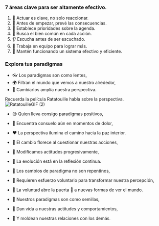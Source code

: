 ### 7 áreas clave para ser altamente efectivo.

1. 🌟 Actuar es clave, no solo reaccionar.
2. 🔮 Antes de empezar, prevé las consecuencias.
3. 🎯 Establece prioridades sobre la agenda.
4. 🤝 Busca el bien común en cada acción.
5. 👂 Escucha antes de ser escuchado.
6. 🤝 Trabaja en equipo para lograr más.
7. 🔧 Mantén funcionando un sistema efectivo y eficiente.
### Explora tus paradigmas

- 👓 Los paradigmas son como lentes,
- 🌍 Filtran el mundo que vemos a nuestro alrededor,
- 🧐 Cambiarlos amplía nuestra perspectiva.

Recuerda la película Ratatouille habla sobre la perspectiva. 
![RatatouilleGIF (2)](https://github.com/Freddy875/Los-7-h-bitos-de-la-gente-altamente-efectiva/assets/60365437/37f13cd4-2903-4726-96e8-2c4775a7e811)



- 😌 Quien lleva consigo paradigmas positivos,
- 🌈 Encuentra consuelo aún en momentos de dolor,
- ❤️ La perspectiva ilumina el camino hacia la paz interior.

- 🔄 El cambio florece al cuestionar nuestras acciones,
- 🤔 Modificamos actitudes progresivamente,
- 🌱 La evolución está en la reflexión continua.


- 🔄 Los cambios de paradigma no son repentinos,
- 🧠 Requieren esfuerzo voluntario para transformar nuestra percepción,
- 🌟 La voluntad abre la puerta 🚪 a nuevas formas de ver el mundo.

- 🌟 Nuestros paradigmas son como semillas,
- 🌱 Dan vida a nuestras actitudes y comportamientos,
- 🤝 Y moldean nuestras relaciones con los demás.
